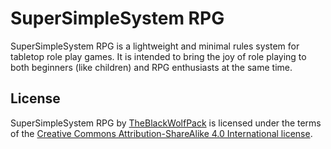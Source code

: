 # SuperSimpleSystem RPG
SuperSimpleSystem RPG is a lightweight and minimal rules system for tabletop role play games. It is intended to bring the joy of role playing to both beginners (like children) and RPG enthusiasts at the same time.

## License
SuperSimpleSystem RPG by [TheBlackWolfPack](https://theblackwolfpack.github.io/) is licensed under the terms of the [Creative Commons Attribution-ShareAlike 4.0 International license](http://creativecommons.org/licenses/by-sa/4.0/).

